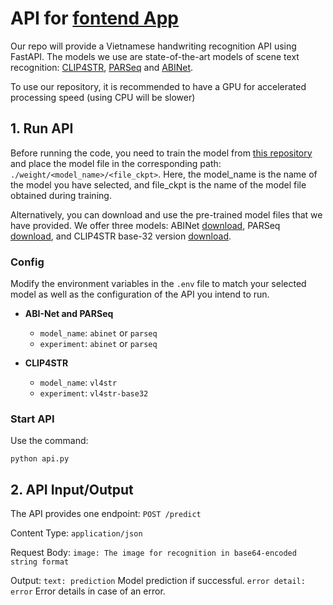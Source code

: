 # API for [fontend App](https://github.com/TruongNoDame/vietnamese_htr_frontend/tree/main)

Our repo will provide a Vietnamese handwriting recognition API using FastAPI. The models we use are state-of-the-art models of scene text recognition: [CLIP4STR](https://arxiv.org/abs/2305.14014), [PARSeq](https://arxiv.org/abs/2207.06966) and [ABINet](https://arxiv.org/abs/2103.06495.pdf).

To use our repository, it is recommended to have a GPU for accelerated processing speed (using CPU will be slower)

## 1. Run API

Before running the code, you need to train the model from [this repository](https://github.com/VamosC/CLIP4STR) and place the model file in the corresponding path: `./weight/<model_name>/<file_ckpt>`. Here, the model_name is the name of the model you have selected, and file_ckpt is the name of the model file obtained during training.

Alternatively, you can download and use the pre-trained model files that we have provided. We offer three models: ABINet [download](https://drive.google.com/file/d/1eKAz6DLQNJiUSGNr3uj0UMPHJQmTWJTvE/view?usp=sharing), PARSeq [download](https://drive.google.com/file/d/1eKAz6DLQNJiUSGNruj0UMPHJQmTWJTvE/view?usp=sharing), and CLIP4STR base-32 version [download](https://drive.google.com/file/d/1w-PJVEoXoJ1xBrOhteWawNrDXXZBCfSF/view?usp=sharing).

### Config
Modify the environment variables in the `.env` file to match your selected model as well as the configuration of the API you intend to run.
- **ABI-Net and PARSeq**
  - `model_name`: `abinet` or `parseq`
  - `experiment`: `abinet` or `parseq`
  
- **CLIP4STR**
  - `model_name`: `vl4str`
  - `experiment`: `vl4str-base32`

### Start API
Use the command: 
```
python api.py
```
  
## 2. API Input/Output
The API provides one endpoint: `POST /predict`

Content Type: `application/json`

Request Body:
`image: The image for recognition in base64-encoded string format`

Output:
`text: prediction` Model prediction if successful.
`error detail: error` Error details in case of an error.
